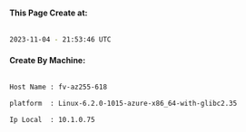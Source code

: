 
   
#### This Page Create at:

```bash

2023-11-04 - 21:53:46 UTC

```

#### Create By Machine:

```bash

Host Name : fv-az255-618

platform  : Linux-6.2.0-1015-azure-x86_64-with-glibc2.35

Ip Local  : 10.1.0.75

```

